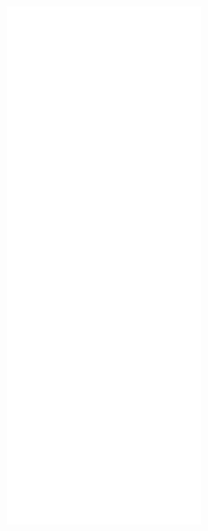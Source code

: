 [![GitHub metrics](https://raw.githubusercontent.com/vittodevit/vittodevit/metrics-renders/github-metrics.svg)](https://raw.githubusercontent.com/vittodevit/vittodevit/metrics-renders/github-metrics.svg)
